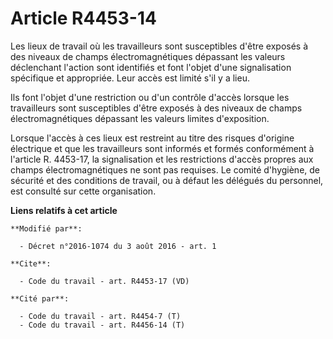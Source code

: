 # Article R4453-14

Les lieux de travail où les travailleurs sont susceptibles d'être exposés à des niveaux de champs électromagnétiques
dépassant les valeurs déclenchant l'action sont identifiés et font l'objet d'une signalisation spécifique et appropriée. Leur
accès est limité s'il y a lieu. 

Ils font l'objet d'une restriction ou d'un contrôle d'accès lorsque les travailleurs sont susceptibles d'être exposés à des
niveaux de champs électromagnétiques dépassant les valeurs limites d'exposition. 

Lorsque l'accès à ces lieux est restreint au titre des risques d'origine électrique et que les travailleurs sont informés et
formés conformément à l'article R. 4453-17, la signalisation et les restrictions d'accès propres aux champs
électromagnétiques ne sont pas requises. Le comité d'hygiène, de sécurité et des conditions de travail, ou à défaut les
délégués du personnel, est consulté sur cette organisation.

**Liens relatifs à cet article**

	**Modifié par**:

	  - Décret n°2016-1074 du 3 août 2016 - art. 1

	**Cite**:

	  - Code du travail - art. R4453-17 (VD)

	**Cité par**:

	  - Code du travail - art. R4454-7 (T)
	  - Code du travail - art. R4456-14 (T)
